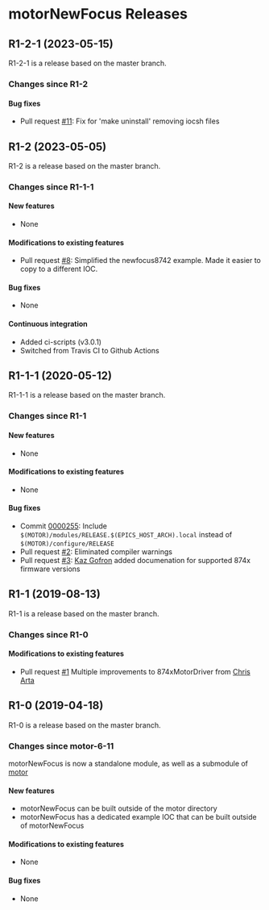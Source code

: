 # motorNewFocus Releases

## __R1-2-1 (2023-05-15)__
R1-2-1 is a release based on the master branch.

### Changes since R1-2

#### Bug fixes
* Pull request [#11](https://github.com/epics-motor/motorNewFocus/pull/11): Fix for 'make uninstall' removing iocsh files

## __R1-2 (2023-05-05)__
R1-2 is a release based on the master branch.

### Changes since R1-1-1

#### New features
* None

#### Modifications to existing features
* Pull request [#8](https://github.com/epics-motor/motorNewFocus/pull/8): Simplified the newfocus8742 example. Made it easier to copy to a different IOC.

#### Bug fixes
* None

#### Continuous integration
* Added ci-scripts (v3.0.1)
* Switched from Travis CI to Github Actions

## __R1-1-1 (2020-05-12)__
R1-1-1 is a release based on the master branch.  

### Changes since R1-1

#### New features
* None

#### Modifications to existing features
* None

#### Bug fixes
* Commit [0000255](https://github.com/epics-motor/motorNewFocus/commit/0000255ab0a98ba2f57c4b485cddc661500815fc): Include ``$(MOTOR)/modules/RELEASE.$(EPICS_HOST_ARCH).local`` instead of ``$(MOTOR)/configure/RELEASE``
* Pull request [#2](https://github.com/epics-motor/motorNewFocus/pull/2): Eliminated compiler warnings
* Pull request [#3](https://github.com/epics-motor/motorNewFocus/pull/3): [Kaz Gofron](https://github.com/kgofron) added documenation for supported 874x firmware versions

## __R1-1 (2019-08-13)__
R1-1 is a release based on the master branch.  

### Changes since R1-0

#### Modifications to existing features
* Pull request [#1](https://github.com/epics-motor/motorNewFocus/pull/1) Multiple improvements to 874xMotorDriver from [Chris Arta](https://github.com/ArtaChris)

## __R1-0 (2019-04-18)__
R1-0 is a release based on the master branch.  

### Changes since motor-6-11

motorNewFocus is now a standalone module, as well as a submodule of [motor](https://github.com/epics-modules/motor)

#### New features
* motorNewFocus can be built outside of the motor directory
* motorNewFocus has a dedicated example IOC that can be built outside of motorNewFocus

#### Modifications to existing features
* None

#### Bug fixes
* None
